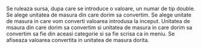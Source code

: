 Se ruleaza sursa, dupa care se introduce o valoare, un numar de tip double.
Se alege unitatea de masura din care dorim sa convertim.
Se alege unitate de masura in care vom converti valoarea introdusa la inceput.
Unitatea de msaura din care dorim sa convertim si unitatea de masura in care dorim sa convertim sa fie din aceasi categorie si sa fie scrisa ca in meniu.
Se afiseaza valoarea convertita in unitatea de masura dorita.
